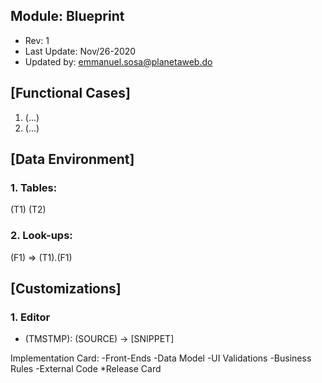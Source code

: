 ﻿<?xml version="1.0" encoding="utf-8" ?>

## Module: Blueprint
* Rev: 1
* Last Update: Nov/26-2020
* Updated by: emmanuel.sosa@planetaweb.do


## [Functional Cases] 
1. (...)
2. (...)


## [Data Environment] 
### 1. Tables:
 (T1)
 (T2)

### 2. Look-ups: 
 (F1) => (T1).(F1)


## [Customizations]
### 1. Editor
 * (TMSTMP): (SOURCE) -> [SNIPPET]



 Implementation Card:
  -Front-Ends
  -Data Model
  -UI Validations
  -Business Rules
  -External Code
  *Release Card
